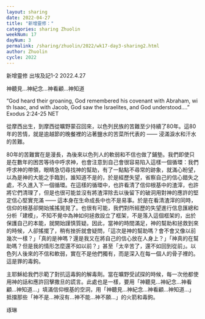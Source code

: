```yaml
---
layout: sharing
date: 2022-04-27
title: "新增靈修："
categories: sharing Zhuolin
weekNum: 17
dayNum: 3
permalink: /sharing/zhuolin/2022/wk17-day3-sharing2.html
author: Zhuolin
cycle: 2022
---  
```

新增靈修 出埃及記1-2
2022.4.27


神聽見…神紀念…神看顧…神知道

“God heard their groaning, God remembered his covenant with Abraham, with Isaac, and with Jacob, God saw the Israelites, and God understood….”
‭‭Exodus‬ ‭2:24-25‬ ‭NET‬‬

從摩西出生，到摩西從曠野蒙召回來，以色列民族的苦難至少持續了80年。這80年的苦情，就是逾越節的晚餐裡的沾著鹽水的苦菜所代表的 —— 浸滿淚水和汗水的苦難。

80年的苦難實在是漫長，為後來以色列人的軟弱和不信也做了鋪墊。我們即使只是在數年的困苦等待中呼求神，也會注意到自己會很容易陷入這樣一個循環：我們呼求神的帶領，眼睛急切尋找神的幫助，有了一點點不尋常的跡象，就滿心盼望，以為是神的大能之手臨到，誰知道不是的，於是經歷失望，省察自己的信心錯失之處，不久進入下一個循環。在這樣的循環中，也許看清了信仰根基中的渣滓，也許將它們清理了，但是也很可能並沒有將渣滓除去以後留下的破洞用對神的應許的堅定信心堅實充滿 —— 這本身在生命成長中也不是易事。於是在看清渣滓的同時，信仰的根基卻開始搖搖晃晃了。也很有可能，我們對所經歷的失望進行信息匯總和分析「建模」，不知不覺中為神如何拯救設立了框架，不是落入這個框架的，出於保護自己的本能，就開始謹慎質疑。因此，當神的時間滿足，神的幫助和拯救到來的時候，人卻搖擺了，稍有挫折就會疑問，「這次是神的幫助嗎？會不會又像以前幾次一樣？」「真的是神嗎？還是我又在將自己的信心放在人身上？」「神真的在幫助嗎？但是我的情形怎麼還不如以前？」甚至「太辛苦了，還不如回到從前」。以色列人後來的不信和軟弱，實在不是他們獨有，而是深入在每一個人的骨子裡的。這是罪的毒鉤。

主耶穌給我們示範了對抗這毒鉤的解毒劑。當在曠野受試探的時候，每一次他都使用神的話和應許回擊撒旦的謊言。此處也是一樣，要用「神聽見…神紀念…神看顧…神知道…」填滿信仰根基的空洞，用「神聽見…神紀念…神看顧…神知道…」抵擋那些「神不是…神沒有…神不能…神不願…」的火箭和毒鉤。


琢琳


